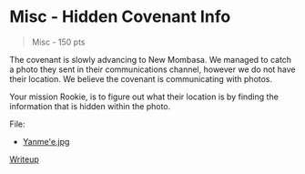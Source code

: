 # Misc - Hidden Covenant Info
> Misc - 150 pts

The covenant is slowly advancing to New Mombasa. We managed to catch a photo they sent in their communications channel, however we do not have their location. We believe the covenant is communicating with photos. <br />

Your mission Rookie, is to figure out what their location is by finding the information that is hidden within the photo.

File: 

- [Yanme'e.jpg](src/Yanme'e.jpg)


[Writeup](writeup/README.md)
